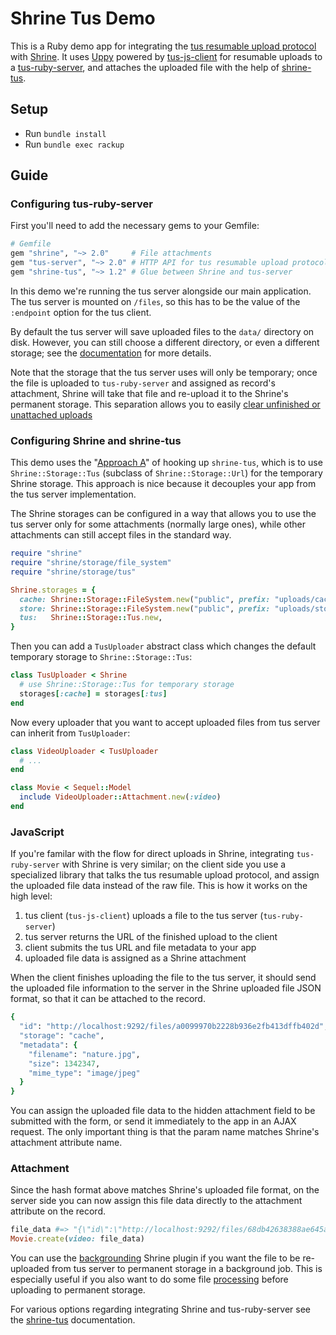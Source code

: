 # Shrine Tus Demo

This is a Ruby demo app for integrating the [tus resumable upload protocol]
with [Shrine]. It uses [Uppy] powered by [tus-js-client] for resumable uploads
to a [tus-ruby-server], and attaches the uploaded file with the help of
[shrine-tus].

## Setup

* Run `bundle install`
* Run `bundle exec rackup`

## Guide

### Configuring tus-ruby-server

First you'll need to add the necessary gems to your Gemfile:

```rb
# Gemfile
gem "shrine", "~> 2.0"     # File attachments
gem "tus-server", "~> 2.0" # HTTP API for tus resumable upload protocol
gem "shrine-tus", "~> 1.2" # Glue between Shrine and tus-server
```

In this demo we're running the tus server alongside our main application. The
tus server is mounted on `/files`, so this has to be the value of the
`:endpoint` option for the tus client.

By default the tus server will save uploaded files to the `data/` directory on
disk. However, you can still choose a different directory, or even a different
storage; see the [documentation][tus-ruby-server storages] for more details.

Note that the storage that the tus server uses will only be temporary; once the
file is uploaded to `tus-ruby-server` and assigned as record's attachment,
Shrine will take that file and re-upload it to the Shrine's permanent storage.
This separation allows you to easily [clear unfinished or unattached
uploads][tus-ruby-server expiration]

### Configuring Shrine and shrine-tus

This demo uses the "[Approach A]" of hooking up `shrine-tus`, which is to use
`Shrine::Storage::Tus` (subclass of `Shrine::Storage::Url`) for the temporary
Shrine storage. This approach is nice because it decouples your app from the
tus server implementation.

The Shrine storages can be configured in a way that allows you to use the tus
server only for some attachments (normally large ones), while other attachments
can still accept files in the standard way.

```rb
require "shrine"
require "shrine/storage/file_system"
require "shrine/storage/tus"

Shrine.storages = {
  cache: Shrine::Storage::FileSystem.new("public", prefix: "uploads/cache"),
  store: Shrine::Storage::FileSystem.new("public", prefix: "uploads/store"),
  tus:   Shrine::Storage::Tus.new,
}
```

Then you can add a `TusUploader` abstract class which changes the default
temporary storage to `Shrine::Storage::Tus`:

```rb
class TusUploader < Shrine
  # use Shrine::Storage::Tus for temporary storage
  storages[:cache] = storages[:tus]
end
```

Now every uploader that you want to accept uploaded files from tus server can
inherit from `TusUploader`:

```rb
class VideoUploader < TusUploader
  # ...
end
```
```rb
class Movie < Sequel::Model
  include VideoUploader::Attachment.new(:video)
end
```

### JavaScript

If you're familar with the flow for direct uploads in Shrine, integrating
`tus-ruby-server` with Shrine is very similar; on the client side you use a
specialized library that talks the tus resumable upload protocol, and assign
the uploaded file data instead of the raw file. This is how it works on the
high level:

1. tus client (`tus-js-client`) uploads a file to the tus server (`tus-ruby-server`)
1. tus server returns the URL of the finished upload to the client
1. client submits the tus URL and file metadata to your app
1. uploaded file data is assigned as a Shrine attachment

When the client finishes uploading the file to the tus server, it should send
the uploaded file information to the server in the Shrine uploaded file JSON
format, so that it can be attached to the record.

```rb
{
  "id": "http://localhost:9292/files/a0099970b2228b936e2fb413dffb402d",
  "storage": "cache",
  "metadata": {
    "filename": "nature.jpg",
    "size": 1342347,
    "mime_type": "image/jpeg"
  }
}
```

You can assign the uploaded file data to the hidden attachment field to be
submitted with the form, or send it immediately to the app in an AJAX request.
The only important thing is that the param name matches Shrine's attachment
attribute name.

### Attachment

Since the hash format above matches Shrine's uploaded file format, on the
server side you can now assign this file data directly to the attachment
attribute on the record.

```rb
file_data #=> "{\"id\":\"http://localhost:9292/files/68db42638388ae645ab747b36a837a79\",\"storage\":\"cache\",\"metadata\":{...}}"
Movie.create(video: file_data)
```

You can use the [backgrounding] Shrine plugin if you want the file to be
re-uploaded from tus server to permanent storage in a background job. This is
especially useful if you also want to do some file [processing] before
uploading to permanent storage.

For various options regarding integrating Shrine and tus-ruby-server see the
[shrine-tus] documentation.

[tus resumable upload protocol]: https://tus.io
[Shrine]: https://github.com/shrinerb/shrine
[Uppy]: https://uppy.io
[tus-js-client]: https://github.com/tus/tus-js-client
[tus-ruby-server]: https://github.com/janko-m/tus-ruby-server
[shrine-tus]: https://github.com/shrinerb/shrine-tus
[Approach A]: https://github.com/shrinerb/shrine-tus/blob/552a96ce4e065f6d95f4077441eca93488e85482/README.md#approach-a-downloading-through-tus-server
[tus-ruby-server storages]: https://github.com/janko-m/tus-ruby-server#storage
[tus-ruby-server expiration]: https://github.com/janko-m/tus-ruby-server#expiration
[backgrounding]: https://shrinerb.com/rdoc/classes/Shrine/Plugins/Backgrounding.html
[processing]: https://shrinerb.com/rdoc/files/doc/processing_md.html
